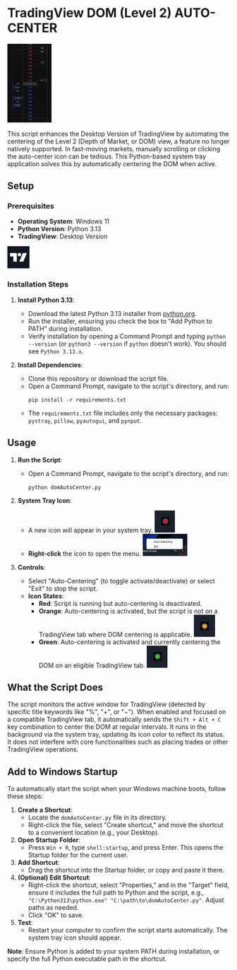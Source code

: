 # TradingView DOM (Level 2) AUTO-CENTER

<img src="screenshots/dom.png" width="100">

This script enhances the Desktop Version of TradingView by automating the centering of the Level 2 (Depth of Market, or DOM) view, a feature no longer natively supported. In fast-moving markets, manually scrolling or clicking the auto-center icon can be tedious. This Python-based system tray application solves this by automatically centering the DOM when active.

## Setup
### Prerequisites
- **Operating System**: Windows 11
- **Python Version**: Python 3.13
- **TradingView**: Desktop Version
<img src="screenshots/tw.png" width="50">

### Installation Steps
1. **Install Python 3.13**:
   - Download the latest Python 3.13 installer from [python.org](https://www.python.org/downloads/).
   - Run the installer, ensuring you check the box to "Add Python to PATH" during installation.
   - Verify installation by opening a Command Prompt and typing `python --version` (or `python3 --version` if `python` doesn't work). You should see `Python 3.13.x`.

2. **Install Dependencies**:
   - Clone this repository or download the script file.
   - Open a Command Prompt, navigate to the script's directory, and run:
     ```
     pip install -r requirements.txt
     ```
   - The `requirements.txt` file includes only the necessary packages: `pystray`, `pillow`, `pyautogui`, and `pynput`.

## Usage

1. **Run the Script**:
   - Open a Command Prompt, navigate to the script's directory, and run:
     ```
     python domAutoCenter.py
     ```
2. **System Tray Icon**:
   - A new icon will appear in your system tray. <img src="screenshots/screenshot1.png" height="50">
   - **Right-click** the icon to open the menu. <img src="screenshots/screenshot2.png" height="50">

3. **Controls**:
   - Select "Auto-Centering" (to toggle activate/deactivate) or select "Exit" to stop the script.
   - **Icon States**:
     - **Red**: Script is running but auto-centering is deactivated.
     - **Orange**: Auto-centering is activated, but the script is not on a TradingView tab where DOM centering is applicable. <img src="screenshots/screenshot3.png" height="50">
     - **Green**: Auto-centering is activated and currently centering the DOM on an eligible TradingView tab. <img src="screenshots/screenshot4.png" height="50">

## What the Script Does
The script monitors the active window for TradingView (detected by specific title keywords like "%", "+", or "−"). When enabled and focused on a compatible TradingView tab, it automatically sends the `Shift + Alt + C` key combination to center the DOM at regular intervals. It runs in the background via the system tray, updating its icon color to reflect its status. It does not interfere with core functionalities such as placing trades or other TradingView operations.

## Add to Windows Startup
To automatically start the script when your Windows machine boots, follow these steps:
1. **Create a Shortcut**:
   - Locate the `domAutoCenter.py` file in its directory.
   - Right-click the file, select "Create shortcut," and move the shortcut to a convenient location (e.g., your Desktop).
2. **Open Startup Folder**:
   - Press `Win + R`, type `shell:startup`, and press Enter. This opens the Startup folder for the current user.
3. **Add Shortcut**:
   - Drag the shortcut into the Startup folder, or copy and paste it there.
4. **(Optional) Edit Shortcut**:
   - Right-click the shortcut, select "Properties," and in the "Target" field, ensure it includes the full path to Python and the script, e.g., `"C:\Python313\python.exe" "C:\path\to\domAutoCenter.py"`. Adjust paths as needed.
   - Click "OK" to save.
5. **Test**:
   - Restart your computer to confirm the script starts automatically. The system tray icon should appear.

**Note**: Ensure Python is added to your system PATH during installation, or specify the full Python executable path in the shortcut.

